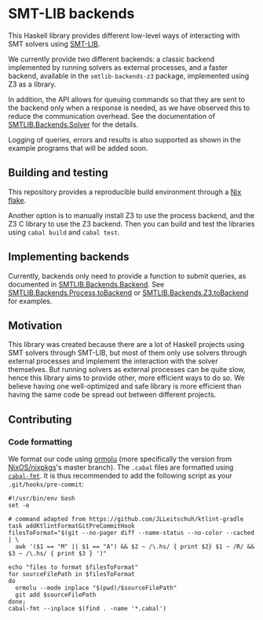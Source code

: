 # SMT-LIB backends

This Haskell library provides different low-level ways of interacting with SMT
solvers using [SMT-LIB](https://smtlib.cs.uiowa.edu/).

We currently provide two different backends: a classic backend implemented by
running solvers as external processes, and a faster backend, available in the
`smtlib-backends-z3` package, implemented using Z3 as a library.

In addition, the API allows for queuing commands so that they are sent to the backend
only when a response is needed, as we have observed this to reduce the communication
overhead. See the documentation of
[SMTLIB.Backends.Solver](src/SMTLIB/Backends.hs) for the details.

Logging of queries, errors and results is also supported as shown in the
example programs that will be added soon.

## Building and testing

This repository provides a reproducible build environment through a [Nix
flake](https://www.tweag.io/blog/2020-05-25-flakes/).

Another option is to manually install Z3 to use the process backend, and the
Z3 C library to use the Z3 backend. Then you can build and test the libraries
using `cabal build` and `cabal test`.

## Implementing backends

Currently, backends only need to provide a function to submit queries, as
documented in [SMTLIB.Backends.Backend](src/SMTLIB/Backends.hs). See
[SMTLIB.Backends.Process.toBackend](src/SMTLIB/Backends/Process.hs) or
[SMTLIB.Backends.Z3.toBackend](smtlib-backends-z3/src/SMTLIB/Backends/Z3.hs) for examples.

## Motivation

This library was created because there are a lot of Haskell projects using SMT solvers
through SMT-LIB, but most of them only use solvers through external processes
and implement the interaction with the solver themselves. But running solvers
as external processes can be quite slow, hence this library aims to provide
other, more efficient ways to do so. We believe having one well-optimized and
safe library is more efficient than having the same code be spread out between
different projects.

## Contributing

### Code formatting

We format our code using [ormolu](https://github.com/tweag/ormolu) (more specifically the version from [NixOS/nixpkgs](https://github.com/NixOS/nixpkgs)'s master branch). The `.cabal` files are formatted using [`cabal-fmt`](https://github.com/phadej/cabal-fmt). It is thus recommended to add the following script as your `.git/hooks/pre-commit`:
```
#!/usr/bin/env bash
set -e

# command adapted from https://github.com/JLLeitschuh/ktlint-gradle  task addKtlintFormatGitPreCommitHook
filesToFormat="$(git --no-pager diff --name-status --no-color --cached | \
  awk '($1 == "M" || $1 == "A") && $2 ~ /\.hs/ { print $2} $1 ~ /R/ && $3 ~ /\.hs/ { print $3 } ')"

echo "files to format $filesToFormat"
for sourceFilePath in $filesToFormat
do
  ormolu --mode inplace "$(pwd)/$sourceFilePath"
  git add $sourceFilePath
done;
cabal-fmt --inplace $(find . -name '*.cabal')
```
